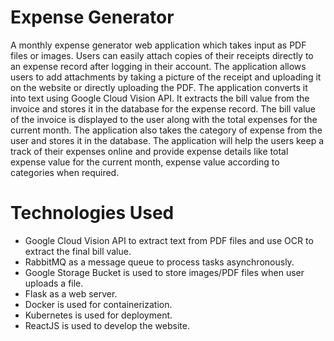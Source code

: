 # Expense Generator
A monthly expense generator web application which takes input as PDF files or images. Users can easily attach copies of their receipts directly to an expense record after logging in their account. The application allows users to add attachments by taking a picture of the receipt and uploading it on the website or directly uploading the PDF. The application converts it into text using Google Cloud Vision API. It extracts the bill value from the invoice and stores it in the database for the expense record. The bill value of the invoice is displayed to the user along with the total expenses for the current month. The application also takes the category of expense from the user and stores it in the database. The application will help the users keep a track of their expenses online and provide expense details like total expense value for the current month, expense value according to categories when required.

# Technologies Used
- Google Cloud Vision API to extract text from PDF files and use OCR to extract the final bill value. 
- RabbitMQ as a message queue to process tasks asynchronously.
- Google Storage Bucket is used to store images/PDF files when user uploads a file.
- Flask as a web server.
- Docker is used for containerization.
- Kubernetes is used for deployment. 
- ReactJS is used to develop the website. 
